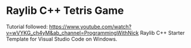 # Raylib C++ Tetris Game

Tutorial followed: https://www.youtube.com/watch?v=wVYKG_ch4yM&ab_channel=ProgrammingWithNick
Raylib C++ Starter Template for Visual Studio Code on Windows.
